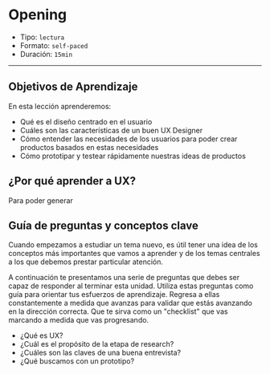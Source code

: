 # Opening

- Tipo: `lectura`
- Formato: `self-paced`
- Duración: `15min`

***

## Objetivos de Aprendizaje

En esta lección aprenderemos:

- Qué es el diseño centrado en el usuario
- Cuáles son las características de un buen UX Designer
- Cómo entender las necesidades de los usuarios para poder crear productos basados en estas necesidades
- Cómo prototipar y testear rápidamente nuestras ideas de productos


## ¿Por qué aprender a UX?

Para poder generar 

## Guía de preguntas y conceptos clave

Cuando empezamos a estudiar un tema nuevo, es útil tener una idea de los
conceptos más importantes que vamos a aprender y de los temas centrales
a los que debemos prestar particular atención.

A continuación te presentamos una serie de preguntas que debes ser capaz de
responder al terminar esta unidad. Utiliza estas preguntas como guía para
orientar tus esfuerzos de aprendizaje. Regresa a ellas constantemente a
medida que avanzas para validar que estás avanzando en la dirección correcta.
Que te sirva como un "checklist" que vas marcando a medida que vas progresando.

- ¿Qué es UX?
- ¿Cuál es el propósito de la etapa de research?
- ¿Cuáles son las claves de una buena entrevista?
- ¿Qué buscamos con un prototipo?